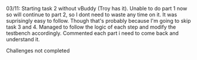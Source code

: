 03/11:
  Starting task 2 without vBuddy (Troy has it). Unable to do part 1 now so will continue to part 2, so I dont need to waste any time on it.
  It was suprisingly easy to follow. Though that's probably because I'm going to skip task 3 and 4. Managed to follow the logic of each step and modify the
  testbench accordingly. Commented each part i need to come back and understand it.

  Challenges not completed
